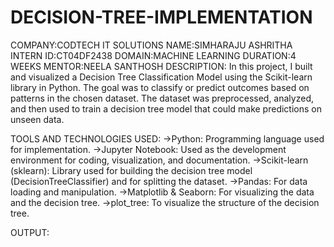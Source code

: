 # DECISION-TREE-IMPLEMENTATION

COMPANY:CODTECH IT SOLUTIONS
NAME:SIMHARAJU ASHRITHA
INTERN ID:CT04DF2438
DOMAIN:MACHINE LEARNING
DURATION:4 WEEKS
MENTOR:NEELA SANTHOSH
DESCRIPTION:
In this project, I built and visualized a Decision Tree Classification Model using the Scikit-learn library in Python. The goal was to classify or predict outcomes based on patterns in the chosen dataset. The dataset was preprocessed, analyzed, and then used to train a decision tree model that could make predictions on unseen data.

TOOLS AND TECHNOLOGIES USED:
->Python: Programming language used for implementation.
->Jupyter Notebook: Used as the development environment for coding, visualization, and documentation.
->Scikit-learn (sklearn): Library used for building the decision tree model (DecisionTreeClassifier) and for splitting the dataset.
->Pandas: For data loading and manipulation.
->Matplotlib & Seaborn: For visualizing the data and the decision tree.
->plot_tree: To visualize the structure of the decision tree.

OUTPUT:
